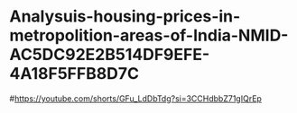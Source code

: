 # Analysuis-housing-prices-in-metropolition-areas-of-India-NMID-AC5DC92E2B514DF9EFE-4A18F5FFB8D7C
#https://youtube.com/shorts/GFu_LdDbTdg?si=3CCHdbbZ71gIQrEp
